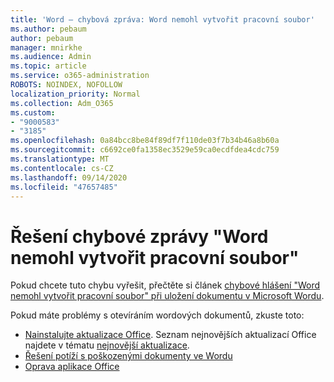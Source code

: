 ```yaml
---
title: 'Word – chybová zpráva: Word nemohl vytvořit pracovní soubor'
ms.author: pebaum
author: pebaum
manager: mnirkhe
ms.audience: Admin
ms.topic: article
ms.service: o365-administration
ROBOTS: NOINDEX, NOFOLLOW
localization_priority: Normal
ms.collection: Adm_O365
ms.custom:
- "9000583"
- "3185"
ms.openlocfilehash: 0a84bcc8be84f89df7f110de03f7b34b46a8b60a
ms.sourcegitcommit: c6692ce0fa1358ec3529e59ca0ecdfdea4cdc759
ms.translationtype: MT
ms.contentlocale: cs-CZ
ms.lasthandoff: 09/14/2020
ms.locfileid: "47657485"
---
```

# <a name="resolve-the-word-could-not-create-the-work-file-error-message"></a>Řešení chybové zprávy "Word nemohl vytvořit pracovní soubor"

Pokud chcete tuto chybu vyřešit, přečtěte si článek [chybové hlášení "Word nemohl vytvořit pracovní soubor" při uložení dokumentu v Microsoft Wordu](https://docs.microsoft.com/office/troubleshoot/word/word-could-not-create-the-work-file).

Pokud máte problémy s otevíráním wordových dokumentů, zkuste toto:

- [Nainstalujte aktualizace Office](https://support.office.com/article/2ab296f3-7f03-43a2-8e50-46de917611c5). Seznam nejnovějších aktualizací Office najdete v tématu [nejnovější aktualizace](https://docs.microsoft.com/officeupdates/office-updates-msi).
- [Řešení potíží s poškozenými dokumenty ve Wordu](https://docs.microsoft.com/office/troubleshoot/word/damaged-documents-in-word)
- [Oprava aplikace Office](https://support.office.com/Article/Repair-an-Office-application-7821d4b6-7c1d-4205-aa0e-a6b40c5bb88b)